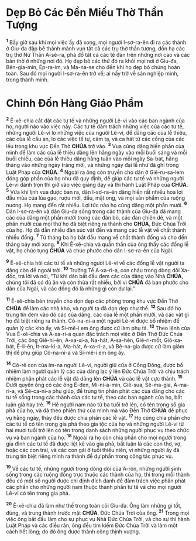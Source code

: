 # Dẹp Bỏ Các Đền Miếu Thờ Thần Tượng
<sup><b>1</b></sup> Bấy giờ sau khi mọi việc ấy đã xong, mọi người I-sơ-ra-ên đi ra các thành ở Giu-đa đập bể thành mảnh vụn tất cả các trụ thờ thần tượng, đốn hạ các trụ thờ Nữ Thần A-sê-ra, phá đổ tất cả các tế đàn trên những nơi cao và các bàn thờ ở những nơi đó. Họ dẹp bỏ các thứ đó ra khỏi mọi nơi ở Giu-đa, Bên-gia-min, Ép-ra-im, và Ma-na-se cho đến khi họ dẹp bỏ chúng hoàn toàn. Sau đó mọi người I-sơ-ra-ên trở về; ai nấy trở về sản nghiệp mình, trong thành mình.

# Chỉnh Đốn Hàng Giáo Phẩm
<sup><b>2</b></sup> Ê-xê-chia cắt đặt các tư tế và những người Lê-vi vào các ban ngành của họ, người nào vào việc nấy. Các tư tế đảm trách những việc của các tư tế, những người Lê-vi lo những việc của người Lê-vi, để dâng các của lễ thiêu, các của lễ cầu an, lo các việc tế tự, cảm tạ, và ca hát từ các cổng của các lều trong khu vực Đền Thờ **CHÚA** trở vào. <sup><b>3</b></sup> Vua cũng dâng hiến phần của mình để làm các của lễ thiêu dâng lên hằng ngày vào mỗi buổi sáng và mỗi buổi chiều, các của lễ thiêu dâng hằng tuần vào mỗi ngày Sa-bát, hằng tháng vào những ngày trăng mới, và những ngày đại lễ như đã ghi trong Luật Pháp của **CHÚA**. <sup><b>4</b></sup> Ngoài ra ông còn truyền cho dân ở Giê-ru-sa-lem đóng góp phần của họ như đã quy định, để giúp các tư tế và những người Lê-vi dành trọn thì giờ vào việc giảng dạy và thi hành Luật Pháp của **CHÚA**. <sup><b>5</b></sup> Vừa khi lịnh vua được ban ra, dân I-sơ-ra-ên dâng hiến rất nhiều hoa lợi đầu mùa của lúa gạo, rượu mới, dầu, mật ong, và mọi sản phẩm của ruộng nương. Họ mang đến rất nhiều. Lợi tức nào họ cũng dâng một phần mười. <sup><b>6</b></sup> Dân I-sơ-ra-ên và dân Giu-đa sống trong các thành của Giu-đa đã mang các của dâng một phần mười trong các đàn bò, các đàn chiên dê, và một phần mười của mọi thứ họ đã biệt riêng ra thánh cho **CHÚA**, Đức Chúa Trời của họ. Họ đã dẫn nhiều đàn súc vật đến và mang các lễ vật về chất thành nhiều đống. <sup><b>7</b></sup> Từ tháng ba họ bắt đầu mang về chất thành đống và cho đến tháng bảy mới xong. <sup><b>8</b></sup> Khi Ê-xê-chia và quần thần của ông thấy các đống lễ vật, họ chúc tụng **CHÚA** và chúc phước cho dân I-sơ-ra-ên của Ngài.

<sup><b>9</b></sup> Ê-xê-chia hỏi các tư tế và những người Lê-vi về các đống lễ vật người ta dâng còn để ngoài trời. <sup><b>10</b></sup> Trưởng Tế A-xa-ri-a, con cháu trong dòng dõi Xa-đốc, trả lời và nói, “Từ khi dân bắt đầu đem các của dâng vào Nhà **CHÚA**, chúng tôi đã có đủ ăn và còn thừa rất nhiều, bởi vì **CHÚA** đã ban phước cho dân của Ngài, và các đống đó là những gì còn dư lại.”

<sup><b>11</b></sup> Ê-xê-chia bèn truyền cho dọn dẹp các phòng trong khu vực Đền Thờ **CHÚA** để làm các nhà kho, và người ta đã dọn dẹp như thế. <sup><b>12</b></sup> Sau đó họ trung tín đem vào đó các của dâng, các của lễ một phần mười, và các vật gì họ đã biệt riêng ra thánh. Cô-na-ni-a một người Lê-vi được bổ nhiệm để quản lý các kho ấy, và Si-mê-i em ông được cử làm phụ tá. <sup><b>13</b></sup> Theo lệnh của Vua Ê-xê-chia và A-xa-ri-a quan đặc trách mọi việc ở Đền Thờ Đức Chúa Trời, các ông Giê-hi-ên, A-xa-xi-a, Na-hát, A-sa-hên, Giê-ri-mốt, Giô-xa-bát, Ê-li-ên, Ít-ma-ki-a, Ma-hát, A-xa-ri-a, và Bê-na-gia được cử làm giám thị để phụ giúp Cô-na-ni-a và Si-mê-i em ông ấy.

<sup><b>14</b></sup> Cô-rê con của Im-na người Lê-vi, người giữ cửa ở Cổng Đông, được bổ nhiệm làm người quản lý các của dâng lạc ý lên Đức Chúa Trời và chịu trách nhiệm phân phát các lễ vật đã dâng lên **CHÚA** và các lễ vật cực thánh. <sup><b>15</b></sup> Dưới quyền ông có các ông Ê-đen, Mi-ni-a-min, Giê-sua, Sê-ma-gia, A-ma-ri-a, và Sê-ca-ni-a phụ giúp, để trung tín phân phát các của dâng cho các tư tế sống trong các thành của các tư tế, theo các ban ngành của họ, bất luận già hay trẻ. <sup><b>16</b></sup> Hễ người nam nào từ ba tuổi trở lên, có tên trong sổ gia phả của họ, và đã theo phiên thứ của mình mà vào Đền Thờ **CHÚA** để phục vụ hằng ngày, thảy đều được chia phần các lễ vật. <sup><b>17</b></sup> Họ cũng chia phần cho các tư tế có tên trong gia phả theo gia tộc của họ và những người Lê-vi từ hai mươi tuổi trở lên có tên trong danh sách những người phục vụ theo chức vụ và ban ngành của họ. <sup><b>18</b></sup> Ngoài ra họ còn chia phần cho mọi người trong gia đình các tư tế đã được liệt kê vào gia phả, bất luận là các con thơ, vợ, hoặc các con trai, và các con gái ở tuổi thiếu niên, vì những người ấy đã trung tín biệt riêng mình ra thánh để dự phần trong công tác phục vụ.

<sup><b>19</b></sup> Về các tư tế, những người trong dòng dõi của A-rôn, những người sinh sống trong các ruộng đồng trực thuộc các thành của họ, thì trong mỗi thành đều có một số người được chỉ định đích danh để đảm trách việc phân phát các phần cho những người nam thuộc thành phần tư tế và cho mọi người Lê-vi có tên trong gia phả.

<sup><b>20</b></sup> Ê-xê-chia đã làm như thế trong toàn cõi Giu-đa. Ông làm những gì tốt, đúng, và trung thành trước mặt **CHÚA**, Đức Chúa Trời của ông. <sup><b>21</b></sup> Trong mọi việc ông bắt đầu làm cho sự phục vụ Nhà Đức Chúa Trời, và cho sự thi hành Luật Pháp và các điều răn, ông đều tìm kiếm Đức Chúa Trời và làm một cách hết lòng; do đó ông được thành công thịnh vượng.